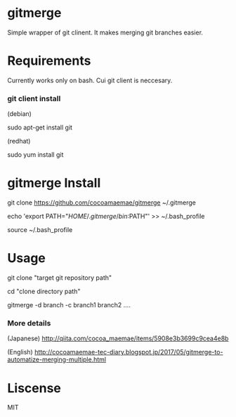 # gitmerge
Simple wrapper of git clinent. It makes merging git branches easier.

# Requirements
Currently works only on bash. Cui git client is neccesary.

### git client install

(debian)

sudo apt-get install git

(redhat)

sudo yum install git


# gitmerge Install
git clone https://github.com/cocoamaemae/gitmerge ~/.gitmerge

echo 'export PATH="$HOME/.gitmerge/bin:$PATH"' >> ~/.bash_profile

source ~/.bash_profile

# Usage
git clone "target git repository path"

cd "clone directory path"


gitmerge -d branch -c branch1 branch2 ....

### More details
(Japanese)
http://qiita.com/cocoa_maemae/items/5908e3b3699c9cea4e8b

(English)
http://cocoamaemae-tec-diary.blogspot.jp/2017/05/gitmerge-to-automatize-merging-multiple.html

# Liscense
MIT
